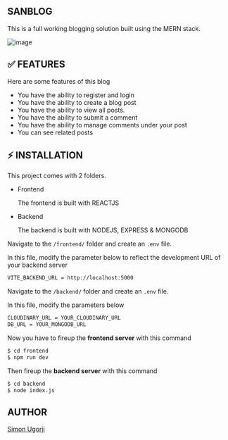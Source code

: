 ## SANBLOG

This is a full working blogging solution built using the MERN stack.

![image](https://user-images.githubusercontent.com/68190998/209425650-3960e48e-7fe5-4ec4-842d-fb354b741817.png)

## ✅ FEATURES

Here are some features of this blog

- You have the ability to register and login 
- You have the ability to create a blog post
- You have the ability to view all posts.
- You have the ability to submit a comment
- You have the ability to manage comments under your post
- You can see related posts 

## ⚡ INSTALLATION

This project comes with 2 folders.

- Frontend

  The frontend is built with REACTJS 
- Backend
  
  The backend is built with NODEJS, EXPRESS & MONGODB

Navigate to the `/frontend/` folder and create an `.env` file.

In this file, modify the parameter below to reflect the development URL of your backend server

```bash
VITE_BACKEND_URL = http://localhost:5000
```
Navigate to the `/backend/` folder and create an `.env` file.

In this file, modify the parameters below

```bash
CLOUDINARY_URL = YOUR_CLOUDINARY_URL
DB_URL = YOUR_MONGODB_URL
```

Now you have to fireup the **frontend server** with this command 

```bash
$ cd frontend
$ npm run dev
```

Then fireup the **backend server** with this command 

```bash
$ cd backend
$ node index.js
```
## AUTHOR

[Simon Ugorji](https://twitter.com/ugorji_simon)
